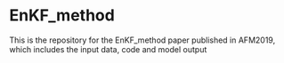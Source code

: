 # EnKF_method
This is the repository for the EnKF_method paper published in AFM2019, which includes the input data, code and model output
